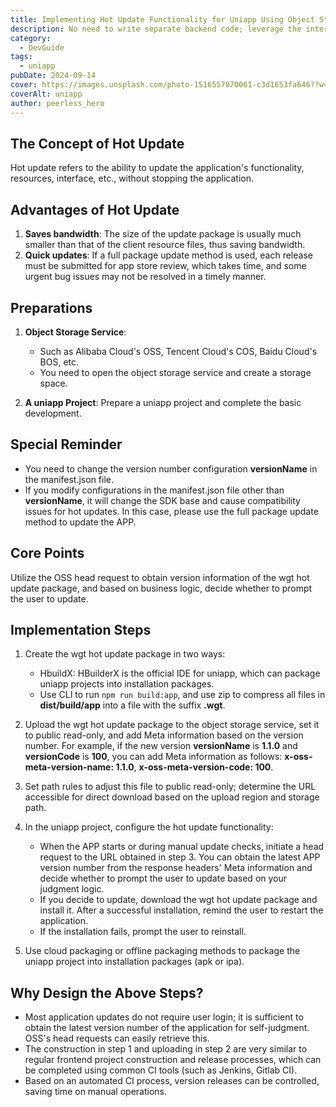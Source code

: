 ```yaml
---
title: Implementing Hot Update Functionality for Uniapp Using Object Storage Services
description: No need to write separate backend code; leverage the interaction of object storage services to achieve hot update functionality for Uniapp.
category:
  - DevGuide
tags:
  - uniapp
pubDate: 2024-09-14
cover: https://images.unsplash.com/photo-1516557070061-c3d1653fa646??w=1960&h=1102&auto=format&fit=crop&q=60&ixlib=rb-4.0.3&ixid=M3wxMjA3fDB8MHxzZWFyY2h8Mnx8YmxhY2t8ZW58MHwwfDB8fHwy
coverAlt: uniapp
author: peerless_hero
---
```

## The Concept of Hot Update

Hot update refers to the ability to update the application's functionality, resources, interface, etc., without stopping the application.

## Advantages of Hot Update

1. **Saves bandwidth**: The size of the update package is usually much smaller than that of the client resource files, thus saving bandwidth.
2. **Quick updates**: If a full package update method is used, each release must be submitted for app store review, which takes time, and some urgent bug issues may not be resolved in a timely manner.

## Preparations

1. **Object Storage Service**:
   - Such as Alibaba Cloud's OSS, Tencent Cloud's COS, Baidu Cloud's BOS, etc.
   - You need to open the object storage service and create a storage space.

2. **A uniapp Project**:
   Prepare a uniapp project and complete the basic development.

## Special Reminder

- You need to change the version number configuration **versionName** in the manifest.json file.
- If you modify configurations in the manifest.json file other than **versionName**, it will change the SDK base and cause compatibility issues for hot updates. In this case, please use the full package update method to update the APP.

## Core Points

Utilize the OSS head request to obtain version information of the wgt hot update package, and based on business logic, decide whether to prompt the user to update.

## Implementation Steps

1. Create the wgt hot update package in two ways:
   - HbuildX: HBuilderX is the official IDE for uniapp, which can package uniapp projects into installation packages.
   - Use CLI to run `npm run build:app`, and use zip to compress all files in **dist/build/app** into a file with the suffix **.wgt**.

2. Upload the wgt hot update package to the object storage service, set it to public read-only, and add Meta information based on the version number. For example, if the new version **versionName** is **1.1.0** and **versionCode** is **100**, you can add Meta information as follows: **x-oss-meta-version-name: 1.1.0**, **x-oss-meta-version-code: 100**.

3. Set path rules to adjust this file to public read-only; determine the URL accessible for direct download based on the upload region and storage path.

4. In the uniapp project, configure the hot update functionality:
   - When the APP starts or during manual update checks, initiate a head request to the URL obtained in step 3. You can obtain the latest APP version number from the response headers' Meta information and decide whether to prompt the user to update based on your judgment logic.
   - If you decide to update, download the wgt hot update package and install it. After a successful installation, remind the user to restart the application.
   - If the installation fails, prompt the user to reinstall.

5. Use cloud packaging or offline packaging methods to package the uniapp project into installation packages (apk or ipa).

## Why Design the Above Steps?

- Most application updates do not require user login; it is sufficient to obtain the latest version number of the application for self-judgment. OSS's head requests can easily retrieve this.
- The construction in step 1 and uploading in step 2 are very similar to regular frontend project construction and release processes, which can be completed using common CI tools (such as Jenkins, Gitlab CI).
- Based on an automated CI process, version releases can be controlled, saving time on manual operations.
